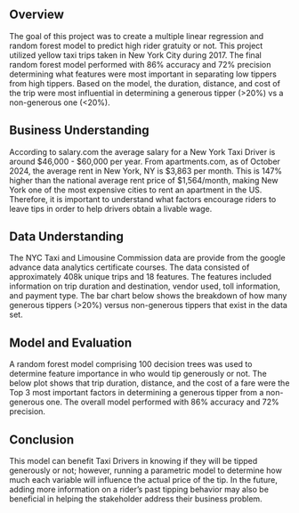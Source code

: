 ## Overview

The goal of this project was to create a multiple linear regression and random forest model to predict high rider gratuity or not. This project utilized 
yellow taxi trips taken in New York City during 2017. The final random forest model performed with 86% accuracy and 72% precision determining what features were most important in separating low tippers from high tippers. Based on the model, the duration, distance, and cost of the trip were most influential in determining a generous tipper (>20%) vs a non-generous one (<20%). 

## Business Understanding

According to salary.com the average salary for a New York Taxi Driver is around $46,000 - $60,000 per year. From apartments.com, as of October 2024, the average rent in New York, NY is $3,863 per month. This is 147% higher than the national average rent price of $1,564/month, making New York one of the most expensive cities to rent an apartment in the US. Therefore, it is important to understand what factors encourage riders to leave tips in order to help drivers obtain a livable wage. 

## Data Understanding

The NYC Taxi and Limousine Commission data are provide from the google advance data analytics certificate courses. The data consisted of approximately 408k unique trips and 18 features. The features included information on trip duration and destination, vendor used, toll information, and payment type. The bar chart below shows the breakdown of how many generous tippers (>20%) versus non-generous tippers that exist in the data set. 



## Model and Evaluation

A random forest model comprising 100 decision trees was used to determine feature importance in who would tip generously or not. The below plot shows that 
trip duration, distance, and the cost of a fare were the Top 3 most important factors in determining a generous tipper from a non-generous one. The overall 
model performed with 86% accuracy and 72% precision. 

## Conclusion

This model can benefit Taxi Drivers in knowing if they will be tipped generously or not; however, running a parametric model to determine how much each 
variable will influence the actual price of the tip. In the future, adding more information on a rider’s past tipping behavior may also be beneficial in 
helping the stakeholder address their business problem. 

